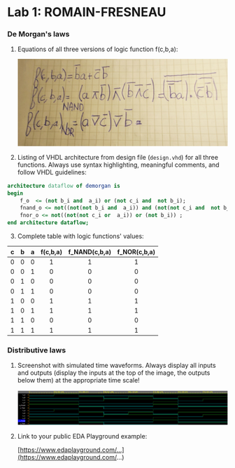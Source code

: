 # Lab 1: ROMAIN-FRESNEAU

### De Morgan's laws

1. Equations of all three versions of logic function f(c,b,a):

   ![Logic function](20220216_182418.jpg)


2. Listing of VHDL architecture from design file (`design.vhd`) for all three functions. Always use syntax highlighting, meaningful comments, and follow VHDL guidelines:

```vhdl
architecture dataflow of demorgan is
begin
    f_o  <= (not b_i and  a_i) or (not c_i and  not b_i);
    fnand_o <= not((not(not b_i and  a_i)) and (not(not c_i and  not b_i)));
    fnor_o <= not((not(not c_i or  a_i)) or (not b_i)) ;
end architecture dataflow;
```

3. Complete table with logic functions' values:

| **c** | **b** |**a** | **f(c,b,a)** | **f_NAND(c,b,a)** | **f_NOR(c,b,a)** |
| :-: | :-: | :-: | :-: | :-: | :-: |
| 0 | 0 | 0 | 1 | 1 |1  |
| 0 | 0 | 1 |  0| 0 | 0 |
| 0 | 1 | 0 | 0 |0  |0  |
| 0 | 1 | 1 |  0| 0 |0  |
| 1 | 0 | 0 | 1 | 1 |1  |
| 1 | 0 | 1 |  1|1  | 1 |
| 1 | 1 | 0 | 0 | 0 | 0 |
| 1 | 1 | 1 | 1 | 1 | 1 |

### Distributive laws

1. Screenshot with simulated time waveforms. Always display all inputs and outputs (display the inputs at the top of the image, the outputs below them) at the appropriate time scale!

   ![your figure](equtions.png)

2. Link to your public EDA Playground example:

   [https://www.edaplayground.com/...](https://www.edaplayground.com/...)

